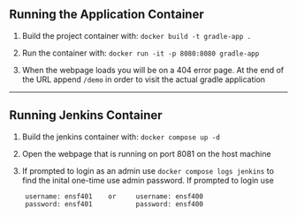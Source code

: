## Running the Application Container

1. Build the project container with: 
```docker build -t gradle-app .```


1. Run the container with:
```docker run -it -p 8080:8080 gradle-app```

1. When the webpage loads you will be on a 404 error page. At the end of the URL
append ```/demo``` in order to visit the actual gradle application


--------------------------
## Running Jenkins Container

1. Build the jenkins container with: 
```docker compose up -d```

1. Open the webpage that is running on port 8081 on the host machine

1. If prompted to login as an admin use 
```docker compose logs jenkins``` to find the inital one-time use admin password. If prompted to login use 
``` 
    username: ensf401    or     username: ensf400
    password: ensf401           password: ensf400
```
